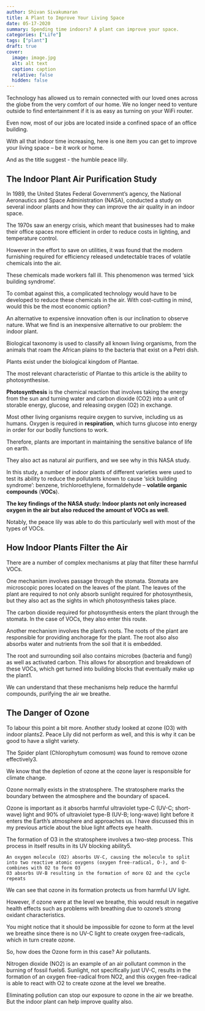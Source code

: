 ```yaml
---
author: Shivan Sivakumaran
title: A Plant to Improve Your Living Space
date: 05-17-2020
summary: Spending time indoors? A plant can improve your space.
categories: ["Life"]
tags: ["plant"]
draft: true
cover:
  image: image.jpg
  alt: alt text
  caption: caption
  relative: false
  hidden: false
---
```


<!-- https://shivansivakumaran.com/for-the-public/one-thing-to-improve-your-living-space/ -->

Technology has allowed us to remain connected with our loved ones across the globe from the very comfort of our home. We no longer need to venture outside to find entertainment if it is as easy as turning on your WiFi router.

Even now, most of our jobs are located inside a confined space of an office building.

With all that indoor time increasing, here is one item you can get to improve your living space – be it work or home.

And as the title suggest - the humble peace lilly.

## The Indoor Plant Air Purification Study

In 1989, the United States Federal Government’s agency, the National Aeronautics and Space Administration (NASA), conducted a study on several indoor plants and how they can improve the air quality in an indoor space.

The 1970s saw an energy crisis, which meant that businesses had to make their office spaces more efficient in order to reduce costs in lighting, and temperature control.

However in the effort to save on utilities, it was found that the modern furnishing required for efficiency released undetectable traces of volatile chemicals into the air.

These chemicals made workers fall ill. This phenomenon was termed ‘sick building syndrome’.

To combat against this, a complicated technology would have to be developed to reduce these chemicals in the air. With cost-cutting in mind, would this be the most economic option?

An alternative to expensive innovation often is our inclination to observe nature. What we find is an inexpensive alternative to our problem: the indoor plant.

Biological taxonomy is used to classify all known living organisms, from the animals that roam the African plains to the bacteria that exist on a Petri dish.

Plants exist under the biological kingdom of Plantae.

The most relevant characteristic of Plantae to this article is the ability to photosynthesise.

**Photosynthesis** is the chemical reaction that involves taking the energy from the sun and turning water and carbon dioxide (CO2) into a unit of storable energy, glucose, and releasing oxygen (O2) in exchange.

Most other living organisms require oxygen to survive, including us as humans. Oxygen is required in **respiration**, which turns glucose into energy in order for our bodily functions to work.

Therefore, plants are important in maintaining the sensitive balance of life on earth.

They also act as natural air purifiers, and we see why in this NASA study.

In this study, a number of indoor plants of different varieties were used to test its ability to reduce the pollutants known to cause ‘sick building syndrome’: benzene, trichloroethylene, formaldehyde – **volatile organic compounds** (**VOCs**).

**The key findings of the NASA study: Indoor plants not only increased oxygen in the air but also reduced the amount of VOCs as well**.

Notably, the peace lily was able to do this particularly well with most of the types of VOCs.

## How Indoor Plants Filter the Air

There are a number of complex mechanisms at play that filter these harmful VOCs.

One mechanism involves passage through the stomata. Stomata are microscopic pores located on the leaves of the plant. The leaves of the plant are required to not only absorb sunlight required for photosynthesis, but they also act as the sights in which photosynthesis takes place.

The carbon dioxide required for photosynthesis enters the plant through the stomata. In the case of VOCs, they also enter this route.

Another mechanism involves the plant’s roots. The roots of the plant are responsible for providing anchorage for the plant. The root also also absorbs water and nutrients from the soil that it is embedded.

The root and surrounding soil also contains microbes (bacteria and fungi) as well as activated carbon. This allows for absorption and breakdown of these VOCs, which get turned into building blocks that eventually make up the plant1.

We can understand that these mechanisms help reduce the harmful compounds, purifying the air we breathe.

## The Danger of Ozone

To labour this point a bit more. Another study looked at ozone (O3) with indoor plants2. Peace Lily did not perform as well, and this is why it can be good to have a slight variety.

The Spider plant (Chlorophytum comosum) was found to remove ozone effectively3.

We know that the depletion of ozone at the ozone layer is responsible for climate change.

Ozone normally exists in the stratosphere. The stratosphere marks the boundary between the atmosphere and the boundary of space4.

Ozone is important as it absorbs harmful ultraviolet type-C (UV-C; short-wave) light and 90% of ultraviolet type-B (UV-B; long-wave) light before it enters the Earth’s atmosphere and approaches us. I have discussed this in my previous article about the blue light affects eye health.

The formation of O3 in the stratosphere involves a two-step process. This process in itself results in its UV blocking ability5.

    An oxygen molecule (O2) absorbs UV-C, causing the molecule to split into two reactive atomic oxygens (oxygen free-radical, O·), and O· combines with O2 to form O3
    O3 absorbs UV-B resulting in the formation of more O2 and the cycle repeats

We can see that ozone in its formation protects us from harmful UV light.

However, if ozone were at the level we breathe, this would result in negative health effects such as problems with breathing due to ozone’s strong oxidant characteristics.

You might notice that it should be impossible for ozone to form at the level we breathe since there is no UV-C light to create oxygen free-radicals, which in turn create ozone.

So, how does the Ozone form in this case? Air pollutants.

Nitrogen dioxide (NO2) is an example of an air pollutant common in the burning of fossil fuels6. Sunlight, not specifically just UV-C, results in the formation of an oxygen free-radical from NO2, and this oxygen free-radical is able to react with O2 to create ozone at the level we breathe.

Eliminating pollution can stop our exposure to ozone in the air we breathe. But the indoor plant can help improve quality also.
